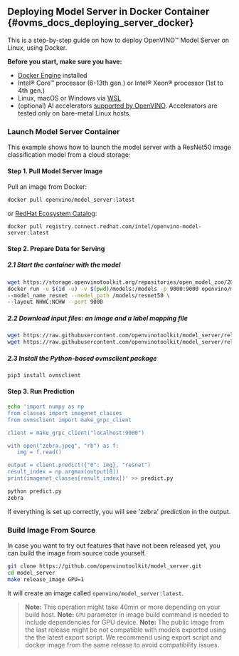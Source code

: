 ## Deploying Model Server in Docker Container {#ovms_docs_deploying_server_docker}

This is a step-by-step guide on how to deploy OpenVINO&trade; Model Server on Linux, using Docker.

**Before you start, make sure you have:**

- [Docker Engine](https://docs.docker.com/engine/) installed
- Intel® Core™ processor (6-13th gen.) or Intel® Xeon® processor (1st to 4th gen.)
- Linux, macOS or Windows via [WSL](https://docs.microsoft.com/en-us/windows/wsl/)
- (optional) AI accelerators [supported by OpenVINO](https://docs.openvino.ai/2025/openvino-workflow/running-inference/inference-devices-and-modes.html). Accelerators are tested only on bare-metal Linux hosts.

### Launch Model Server Container

This example shows how to launch the model server with a ResNet50 image classification model from a cloud storage:

#### Step 1. Pull Model Server Image

Pull an image from Docker:

```bash
docker pull openvino/model_server:latest
```

or [RedHat Ecosystem Catalog](https://catalog.redhat.com/software/containers/intel/openvino-model-server/607833052937385fc98515de):

```
docker pull registry.connect.redhat.com/intel/openvino-model-server:latest
```

#### Step 2. Prepare Data for Serving

##### 2.1 Start the container with the model

```bash
wget https://storage.openvinotoolkit.org/repositories/open_model_zoo/2022.1/models_bin/2/resnet50-binary-0001/FP32-INT1/resnet50-binary-0001.{xml,bin} -P models/resnet50/1
docker run -u $(id -u) -v $(pwd)/models:/models -p 9000:9000 openvino/model_server:latest \
--model_name resnet --model_path /models/resnet50 \
--layout NHWC:NCHW --port 9000
```

##### 2.2 Download input files: an image and a label mapping file

```bash
wget https://raw.githubusercontent.com/openvinotoolkit/model_server/releases/2025/3/demos/common/static/images/zebra.jpeg
wget https://raw.githubusercontent.com/openvinotoolkit/model_server/releases/2025/3/demos/common/python/classes.py
```

##### 2.3 Install the Python-based ovmsclient package

```bash
pip3 install ovmsclient
```


#### Step 3. Run Prediction


```bash
echo 'import numpy as np
from classes import imagenet_classes
from ovmsclient import make_grpc_client

client = make_grpc_client("localhost:9000")

with open("zebra.jpeg", "rb") as f:
   img = f.read()

output = client.predict({"0": img}, "resnet")
result_index = np.argmax(output[0])
print(imagenet_classes[result_index])' >> predict.py

python predict.py
zebra
```
If everything is set up correctly, you will see 'zebra' prediction in the output.

### Build Image From Source

In case you want to try out features that have not been released yet, you can build the image from source code yourself. 
```bash
git clone https://github.com/openvinotoolkit/model_server.git
cd model_server
make release_image GPU=1
```
It will create an image called `openvino/model_server:latest`.
> **Note:** This operation might take 40min or more depending on your build host.
> **Note:** `GPU` parameter in image build command is needed to include dependencies for GPU device.
> **Note:** The public image from the last release might be not compatible with models exported using the the latest export script. We recommend using export script and docker image from the same release to avoid compatibility issues.
